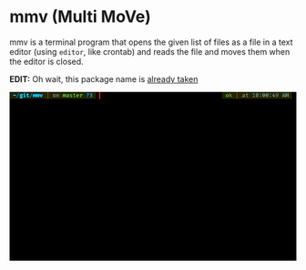 # mmv (Multi MoVe)

mmv is a terminal program that opens the given list of files as a file in a text editor (using `editor`, like crontab) and reads the file and moves them when the editor is closed.

**EDIT:** Oh wait, this package name is [already taken](https://packages.ubuntu.com/jammy/mmv)

![](./screenshot.gif)
